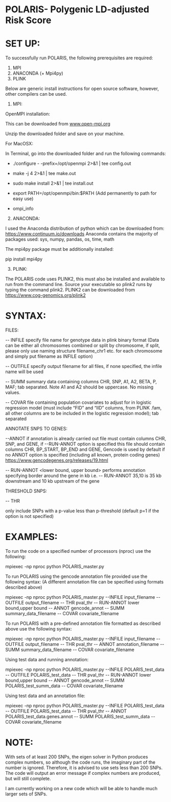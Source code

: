 
# POLARIS- Polygenic LD-adjusted Risk Score #


# SET UP:

To successfully run POLARIS, the following prerequisites are required:
1) MPI
2) ANACONDA (+ Mpi4py)
3) PLINK

Below are generic install instructions for open source software, however, other compilers can be used.

1) MPI:

OpenMPI installation:

This can be downloaded from www.open-mpi.org

Unzip the downloaded folder and save on your machine.

For MacOSX:

In Terminal, go into the downloaded folder and run the following commands:

- ./configure - -prefix=/opt/openmpi 2>&1 | tee config.out

- make -j 4 2>&1 | tee make.out

- sudo make install 2>&1 | tee install.out

- export PATH=/opt/openmpi/bin:$PATH (Add permanently to path for easy use)

- ompi_info


2) ANACONDA:

I used the Anaconda distribution of python which can be downloaded from:
https://www.continuum.io/downloads
Anaconda contains the majority of packages used: sys, numpy, pandas, os, time, math

The mpi4py package must be additionally installed:

pip install mpi4py

3) PLINK:

The POLARIS code uses PLINK2, this must also be installed and available to run from the command line. Source your executable so plink2 runs by typing the command plink2.
PLINK2 can be downloaded from https://www.cog-genomics.org/plink2

# SYNTAX:


FILES:

-- INFILE <filename> specify file name for genotype data in plink binary format (Data can be either all chromosomes combined or split by chromosome, if split, please only use naming structure filename_chr1 etc. for each chromosome and simply put filename as INFILE option)

-- OUTFILE <filename> specify output filename for all files, if none specified, the infile name will be used

-- SUMM <filename> summary data containing columns CHR, SNP, A1, A2, BETA, P, MAF; tab separated. Note A1 and A2 should be uppercase. No missing values.

-- COVAR <filename> file containing population covariates to adjust for in logistic regression model (must include “FID” and “IID” columns, from PLINK .fam, all other columns are to be included in the logistic regression model); tab separated



ANNOTATE SNPS TO GENES:

--ANNOT <filename>  if annotation is already carried out file must contain columns CHR, SNP, and GENE, if --RUN-ANNOT option is specified this file should contain columns CHR, BP_START, BP_END and GENE, Gencode is used by default if no ANNOT option is specified (including all known, protein coding genes) https://www.gencodegenes.org/releases/19.html

-- RUN-ANNOT  <lower bound, upper bound> performs annotation specifying border around the gene in kb i.e. -- RUN-ANNOT 35,10 is 35 kb downstream and 10 kb upstream of the gene 



THRESHOLD SNPS:

-- THR <p threshold> only include SNPs with a p-value less than p-threshold (default p=1 if the option is not specified)


# EXAMPLES:

To run the code on a specified number of processors (nproc) use the following:

mpiexec -np nproc python POLARIS_master.py


To run POLARIS using the gencode annotation file provided use the following syntax: (A different annotation file can be specified using formats described above)

mpiexec -np nproc python POLARIS_master.py --INFILE input_filename  -- OUTFILE output_filename  -- THR pval_thr  -- RUN-ANNOT lower bound,upper bound -- ANNOT gencode_annot -- SUMM summary_data_filename  -- COVAR covariate_filename


To run POLARIS with a pre-defined annotation file formatted as described above use the following syntax:

mpiexec -np nproc python POLARIS_master.py --INFILE input_filename  -- OUTFILE output_filename  -- THR pval_thr  -- ANNOT annotation_filename -- SUMM summary_data_filename  -- COVAR covariate_filename


Using test data and running annotation:

mpiexec -np nproc python POLARIS_master.py --INFILE POLARIS_test_data -- OUTFILE POLARIS_test_data  -- THR pval_thr  -- RUN-ANNOT lower bound,upper bound -- ANNOT gencode_annot -- SUMM POLARIS_test_summ_data -- COVAR covariate_filename

Using test data and an annotation file:

mpiexec -np nproc python POLARIS_master.py --INFILE POLARIS_test_data  -- OUTFILE POLARIS_test_data  -- THR pval_thr  -- ANNOT POLARIS_test_data.genes.annot -- SUMM POLARIS_test_summ_data   -- COVAR covariate_filename


# NOTE:

With sets of at least 200 SNPs, the eigen solver in Python produces complex numbers, so although the code runs, the imaginary part of the number is ignored. Therefore, it is advised to use sets less than 200 SNPs. The code will output an error message if complex numbers are produced, but will still complete.

I am currently working on a new code which will be able to handle much larger sets of SNPs.
